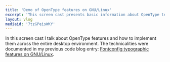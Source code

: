 ```yaml
---
title: 'Demo of OpenType features on GNU/Linux'
excerpt: 'This screen cast presents basic information about OpenType technology and shows how to enable its features using the fontconfig library.'
layout: vlog
mediaid: '7tzGPeisWKY'
---
```


In this screen cast I talk about OpenType features and how to
implement them across the entire desktop environment.  The
technicalities were documented in my previous code blog entry:
[Fontconfig typographic features on
GNU/Linux](https://protesilaos.com/codelog/2019-07-25-opentype-features-fontconfig/).
